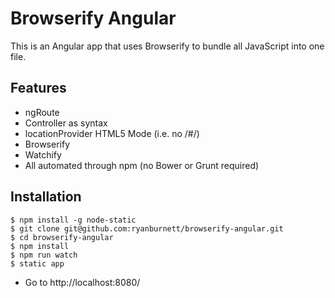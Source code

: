 Browserify Angular
======
This is an Angular app that uses Browserify to bundle all JavaScript into one file.

Features
------
* ngRoute
* Controller as syntax
* locationProvider HTML5 Mode (i.e. no /#/)
* Browserify
* Watchify
* All automated through npm (no Bower or Grunt required)

Installation
------
```
$ npm install -g node-static
$ git clone git@github.com:ryanburnett/browserify-angular.git
$ cd browserify-angular
$ npm install
$ npm run watch
$ static app
```
* Go to http://localhost:8080/
